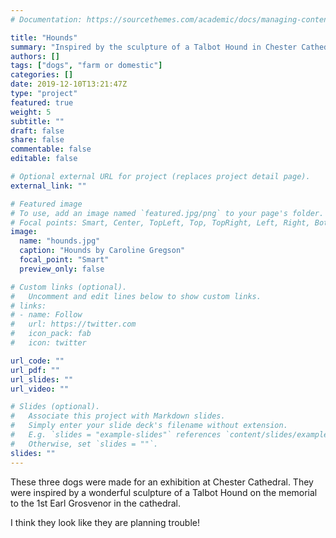 ```yaml
---
# Documentation: https://sourcethemes.com/academic/docs/managing-content/

title: "Hounds"
summary: "Inspired by the sculpture of a Talbot Hound in Chester Cathedral."
authors: []
tags: ["dogs", "farm or domestic"]
categories: []
date: 2019-12-10T13:21:47Z
type: "project"
featured: true
weight: 5
subtitle: ""
draft: false
share: false
commentable: false
editable: false

# Optional external URL for project (replaces project detail page).
external_link: ""

# Featured image
# To use, add an image named `featured.jpg/png` to your page's folder.
# Focal points: Smart, Center, TopLeft, Top, TopRight, Left, Right, BottomLeft, Bottom, BottomRight.
image:
  name: "hounds.jpg"
  caption: "Hounds by Caroline Gregson"
  focal_point: "Smart"
  preview_only: false

# Custom links (optional).
#   Uncomment and edit lines below to show custom links.
# links:
# - name: Follow
#   url: https://twitter.com
#   icon_pack: fab
#   icon: twitter

url_code: ""
url_pdf: ""
url_slides: ""
url_video: ""

# Slides (optional).
#   Associate this project with Markdown slides.
#   Simply enter your slide deck's filename without extension.
#   E.g. `slides = "example-slides"` references `content/slides/example-slides.md`.
#   Otherwise, set `slides = ""`.
slides: ""
---
```

These three dogs were made for an exhibition at Chester Cathedral. They were inspired 
by a wonderful sculpture of a Talbot Hound on the memorial to the 
1st Earl Grosvenor in the cathedral. 

I think they look like they are planning trouble!  
